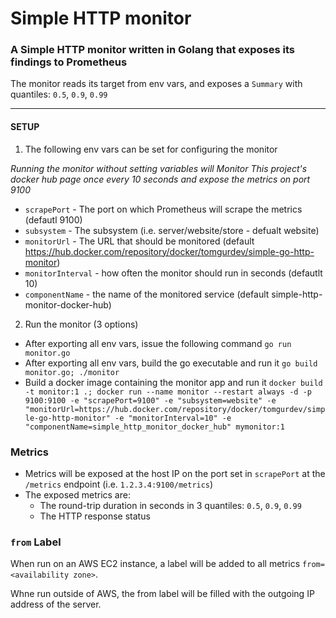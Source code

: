 # Simple HTTP monitor

### A Simple HTTP monitor written in Golang that exposes its findings to Prometheus
The monitor reads its target from env vars, and exposes a `Summary` with quantiles: `0.5`, `0.9`, `0.99`

---
#### SETUP
1. The following env vars can be set for configuring the monitor

_Running the monitor without setting variables will Monitor This project's docker hub page once every 10 seconds and expose the metrics on port 9100_
* `scrapePort` - The port on which Prometheus will scrape the metrics (defautl 9100)
* `subsystem` - The subsystem (i.e. server/website/store - defualt website)
* `monitorUrl` - The URL that should be monitored (default https://hub.docker.com/repository/docker/tomgurdev/simple-go-http-monitor)
* `monitorInterval` - how often the monitor should run in seconds (defautlt 10)
* `componentName` - the name of the monitored service (default simple-http-monitor-docker-hub)

2. Run the monitor (3 options)
* After exporting all env vars, issue the following command `go run monitor.go`
* After exporting all env vars, build the go executable and run it `go build monitor.go; ./monitor`
* Build a docker image containing the monitor app and run it `docker build -t monitor:1 .; docker run --name monitor --restart always -d -p 9100:9100 -e "scrapePort=9100" -e "subsystem=website" -e "monitorUrl=https://hub.docker.com/repository/docker/tomgurdev/simple-go-http-monitor" -e "monitorInterval=10" -e "componentName=simple_http_monitor_docker_hub" mymonitor:1`
  
### Metrics
* Metrics will be exposed at the host IP on the port set in `scrapePort` at the `/metrics` endpoint (i.e. `1.2.3.4:9100/metrics`)
* The exposed metrics are:
    - The round-trip duration in seconds in 3 quantiles: `0.5`, `0.9`, `0.99`
    - The HTTP response status

### `from` Label
When run on an AWS EC2 instance, a label will be added to all metrics `from=<availability zone>`.

Whne run outside of AWS, the from label will be filled with the outgoing IP address of the server. 

